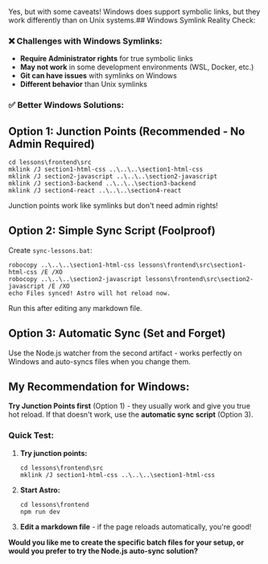 Yes, but with some caveats! Windows does support symbolic links, but they work differently than on Unix systems.## Windows Symlink Reality Check:

### **❌ Challenges with Windows Symlinks:**
- **Require Administrator rights** for true symbolic links
- **May not work** in some development environments (WSL, Docker, etc.)
- **Git can have issues** with symlinks on Windows
- **Different behavior** than Unix symlinks

### **✅ Better Windows Solutions:**

## **Option 1: Junction Points (Recommended - No Admin Required)**

```batch
cd lessons\frontend\src
mklink /J section1-html-css ..\..\..\section1-html-css
mklink /J section2-javascript ..\..\..\section2-javascript
mklink /J section3-backend ..\..\..\section3-backend
mklink /J section4-react ..\..\..\section4-react
```

Junction points work like symlinks but don't need admin rights!

## **Option 2: Simple Sync Script (Foolproof)**

Create `sync-lessons.bat`:
```batch
robocopy ..\..\..\section1-html-css lessons\frontend\src\section1-html-css /E /XO
robocopy ..\..\..\section2-javascript lessons\frontend\src\section2-javascript /E /XO
echo Files synced! Astro will hot reload now.
```

Run this after editing any markdown file.

## **Option 3: Automatic Sync (Set and Forget)**

Use the Node.js watcher from the second artifact - works perfectly on Windows and auto-syncs files when you change them.

## **My Recommendation for Windows:**

**Try Junction Points first** (Option 1) - they usually work and give you true hot reload. If that doesn't work, use the **automatic sync script** (Option 3).

### **Quick Test:**

1. **Try junction points:**
   ```batch
   cd lessons\frontend\src
   mklink /J section1-html-css ..\..\..\section1-html-css
   ```

2. **Start Astro:**
   ```batch
   cd lessons\frontend
   npm run dev
   ```

3. **Edit a markdown file** - if the page reloads automatically, you're good!

**Would you like me to create the specific batch files for your setup, or would you prefer to try the Node.js auto-sync solution?**
